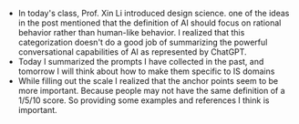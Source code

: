 - In today's class, Prof. Xin Li introduced design science. one of the ideas in the post mentioned that the definition of AI should focus on rational behavior rather than human-like behavior. l realized that this categorization doesn't do a good job of summarizing the powerful conversational capabilities of AI as represented by ChatGPT. 
- Today I summarized the prompts I have collected in the past, and tomorrow I will think about how to make them specific to IS domains
- While filling out the scale I realized that the anchor points seem to be more important. Because people may not have the same definition of a 1/5/10 score. So providing some examples and references I think is important.
